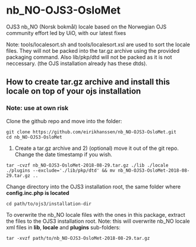 # nb_NO-OJS3-OsloMet
OJS3 nb_NO (Norsk bokmål) locale based on the Norwegian OJS community  effort led by UiO, with our latest fixes

Note: tools/localesort.sh and tools/localesort.xsl are used to sort the locale files. They will not be packed into the tar.gz archive using the provided packaging command.
Also lib/pkp/dtd will not be packed as it is not neccessary. (the OJS installation already has these dtds).

## How to create tar.gz archive and install this locale on top of your ojs installation
### Note: use at own risk

Clone the github repo and move into the folder:
```
git clone https://github.com/eirikhanssen/nb_NO-OJS3-OsloMet.git
cd nb_NO-OJS3-OsloMet
```
1) Create a tar.gz archive and 2) (optional) move it out of the git repo.
Change the date timestamp if you wish.
```
tar -cvzf nb_NO-OJS3-OsloMet-2018-08-29.tar.gz ./lib ./locale ./plugins --exclude='./lib/pkp/dtd' && mv nb_NO-OJS3-OsloMet-2018-08-29.tar.gz ..
```
Change directory into the OJS3 installation root, the same folder where **config.inc.php is located**
```
cd path/to/ojs3/installation-dir
```
To overwrite the nb_NO locale files with the ones in this package, extract the files to the OJS3 installation root. 
Note: this will overwrite nb_NO locale xml files in **lib**, **locale** and **plugins** sub-folders:
```
tar -xvzf path/to/nb_NO-OJS3-OsloMet-2018-08-29.tar.gz
```
